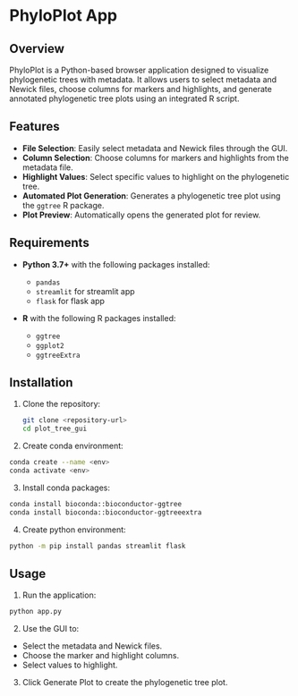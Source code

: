 # PhyloPlot App

## Overview

PhyloPlot is a Python-based browser application designed to visualize phylogenetic trees with metadata. It allows users to select metadata and Newick files, choose columns for markers and highlights, and generate annotated phylogenetic tree plots using an integrated R script.

## Features

- **File Selection**: Easily select metadata and Newick files through the GUI.
- **Column Selection**: Choose columns for markers and highlights from the metadata file.
- **Highlight Values**: Select specific values to highlight on the phylogenetic tree.
- **Automated Plot Generation**: Generates a phylogenetic tree plot using the `ggtree` R package.
- **Plot Preview**: Automatically opens the generated plot for review.

## Requirements

- **Python 3.7+** with the following packages installed:

  - `pandas`
  - `streamlit` for streamlit app
  - `flask` for flask app

- **R** with the following R packages installed:
  - `ggtree`
  - `ggplot2`
  - `ggtreeExtra`

## Installation

1. Clone the repository:

   ```bash
   git clone <repository-url>
   cd plot_tree_gui
   ```

2. Create conda environment:

```bash
conda create --name <env>
conda activate <env>
```

3. Install conda packages:

```bash
conda install bioconda::bioconductor-ggtree
conda install bioconda::bioconductor-ggtreeextra
```

4. Create python environment:

```bash
python -m pip install pandas streamlit flask
```

## Usage

1. Run the application:

```bash
python app.py
```

2. Use the GUI to:

- Select the metadata and Newick files.
- Choose the marker and highlight columns.
- Select values to highlight.

3. Click Generate Plot to create the phylogenetic tree plot.
